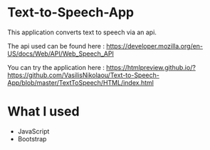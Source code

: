 # Text-to-Speech-App
This application converts text to speech via an api.

The api used can be found here : https://developer.mozilla.org/en-US/docs/Web/API/Web_Speech_API

You can try the application here : https://htmlpreview.github.io/?https://github.com/VasilisNikolaou/Text-to-Speech-App/blob/master/TextToSpeech/HTML/index.html

# What I used

* JavaScript
* Bootstrap 

